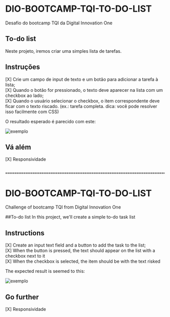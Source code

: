 # DIO-BOOTCAMP-TQI-TO-DO-LIST
Desafio do bootcamp TQI da Digital Innovation One

## To-do list
  Neste projeto, iremos criar uma simples lista de tarefas.

## Instruções
  [X] Crie um campo de input de texto e um botão para adicionar a tarefa à lista;<br>
  [X] Quando o botão for pressionado, o texto deve aparecer na lista com um checkbox ao lado;<br>
  [X] Quando o usuário selecionar o checkbox, o item correspondente deve ficar com o texto riscado. (ex.: tarefa completa. dica: você pode resolver isso facilmente com CSS)

  O resultado esperado é parecido com este:

  ![exemplo](https://user-images.githubusercontent.com/61915671/172021589-5bfa2e23-a878-4795-8bfd-330ec93aecb4.png)
  
## Vá além
  [X] Responsividade



                  ================================================================================================================
                  
                  
                  
# DIO-BOOTCAMP-TQI-TO-DO-LIST
Challenge of bootcamp TQI from Digital Innovation One

##To-do list
  In this project, we'll create a simple to-do task list

## Instructions
  [X] Create an input text field and a button to add the task to the list;<br>
  [X] When the button is pressed, the text should appear on the list with a checkbox next to it<br>
  [X] When the checkbox is selected, the item should be with the text risked

  The expected result is seemed to this:

  ![exemplo](https://user-images.githubusercontent.com/61915671/172021589-5bfa2e23-a878-4795-8bfd-330ec93aecb4.png)

## Go further
  [X] Responsividade

